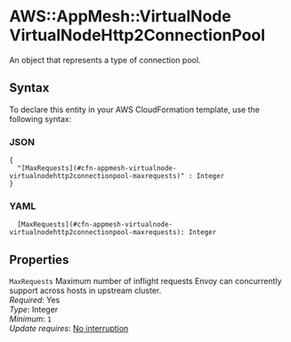 # AWS::AppMesh::VirtualNode VirtualNodeHttp2ConnectionPool<a name="aws-properties-appmesh-virtualnode-virtualnodehttp2connectionpool"></a>

An object that represents a type of connection pool\.

## Syntax<a name="aws-properties-appmesh-virtualnode-virtualnodehttp2connectionpool-syntax"></a>

To declare this entity in your AWS CloudFormation template, use the following syntax:

### JSON<a name="aws-properties-appmesh-virtualnode-virtualnodehttp2connectionpool-syntax.json"></a>

```
{
  "[MaxRequests](#cfn-appmesh-virtualnode-virtualnodehttp2connectionpool-maxrequests)" : Integer
}
```

### YAML<a name="aws-properties-appmesh-virtualnode-virtualnodehttp2connectionpool-syntax.yaml"></a>

```
  [MaxRequests](#cfn-appmesh-virtualnode-virtualnodehttp2connectionpool-maxrequests): Integer
```

## Properties<a name="aws-properties-appmesh-virtualnode-virtualnodehttp2connectionpool-properties"></a>

`MaxRequests`  <a name="cfn-appmesh-virtualnode-virtualnodehttp2connectionpool-maxrequests"></a>
Maximum number of inflight requests Envoy can concurrently support across hosts in upstream cluster\.  
*Required*: Yes  
*Type*: Integer  
*Minimum*: `1`  
*Update requires*: [No interruption](https://docs.aws.amazon.com/AWSCloudFormation/latest/UserGuide/using-cfn-updating-stacks-update-behaviors.html#update-no-interrupt)